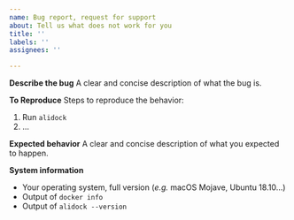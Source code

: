```yaml
---
name: Bug report, request for support
about: Tell us what does not work for you
title: ''
labels: ''
assignees: ''

---
```


**Describe the bug**
A clear and concise description of what the bug is.

**To Reproduce**
Steps to reproduce the behavior:
1. Run `alidock`
2. ...

**Expected behavior**
A clear and concise description of what you expected to happen.

**System information**
 - Your operating system, full version (_e.g._ macOS Mojave, Ubuntu 18.10...)
 - Output of `docker info`
 - Output of `alidock --version`
